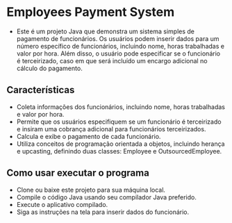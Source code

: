 # Employees Payment System

- Este é um projeto Java que demonstra um sistema simples de pagamento de funcionários. Os usuários podem inserir dados para um número específico de funcionários, incluindo nome, horas trabalhadas e valor por hora. Além disso, o usuário pode especificar se o funcionário é terceirizado, caso em que será incluído um encargo adicional no cálculo do pagamento.

## Características

- Coleta informações dos funcionários, incluindo nome, horas trabalhadas e valor por hora.
- Permite que os usuários especifiquem se um funcionário é terceirizado e insiram uma cobrança adicional para funcionários terceirizados.
- Calcula e exibe o pagamento de cada funcionário.
- Utiliza conceitos de programação orientada a objetos, incluindo herança e upcasting, definindo duas classes: Employee e OutsourcedEmployee.

## Como usar executar o programa
- Clone ou baixe este projeto para sua máquina local.
- Compile o código Java usando seu compilador Java preferido.
- Execute o aplicativo compilado.
- Siga as instruções na tela para inserir dados do funcionário.
